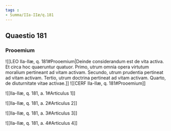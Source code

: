 ```yaml
---
tags : 
- Summa/IIa-IIæ/q.181
---
```


## Quaestio 181

### Prooemium

![[LEO IIa-IIæ, q. 181#Prooemium|Deinde considerandum est de vita activa. Et circa hoc quaeruntur quatuor. Primo, utrum omnia opera virtutum moralium pertineant ad vitam activam. Secundo, utrum prudentia pertineat ad vitam activam. Tertio, utrum doctrina pertineat ad vitam activam. Quarto, de diuturnitate vitae activae.]]
![[CERF IIa-IIæ, q. 181#Prooemium]]

![[IIa-IIæ, q. 181, a. 1#Articulus 1]]

![[IIa-IIæ, q. 181, a. 2#Articulus 2]]

![[IIa-IIæ, q. 181, a. 3#Articulus 3]]

![[IIa-IIæ, q. 181, a. 4#Articulus 4]]

